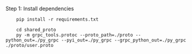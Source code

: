 Step 1: Install dependencies

```shell
    pip install -r requirements.txt
```

```shell
    cd shared_proto
    py -m grpc_tools.protoc --proto_path=./proto --python_out=./py_grpc --pyi_out=./py_grpc --grpc_python_out=./py_grpc ./proto/user.proto
```
